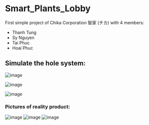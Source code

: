 # Smart_Plants_Lobby

First simple project of Chika Corporation 智家 (チカ) with 4 members: 
+ Thanh Tung
+ Sy Nguyen
+ Tai Phuc
+ Hoai Phuc


## Simulate the hole system:

![image](https://user-images.githubusercontent.com/48848418/72682659-0ea6b080-3b02-11ea-88b9-4bfbd13e414a.png)

![image](https://user-images.githubusercontent.com/48848418/72682683-40b81280-3b02-11ea-9f25-7c916c51cadd.png)

![image](https://user-images.githubusercontent.com/48848418/72682688-5e857780-3b02-11ea-8705-ff0d7286a494.png)

### Pictures of reality product:

![image](https://user-images.githubusercontent.com/48848418/72682692-7b21af80-3b02-11ea-8faa-a6513b0e8f2a.png) ![image](https://user-images.githubusercontent.com/48848418/72682694-7d840980-3b02-11ea-969b-0b1bfe9c4a4f.png)
![image](https://user-images.githubusercontent.com/48848418/72682695-7f4dcd00-3b02-11ea-88bd-b4c28f52560c.png)

